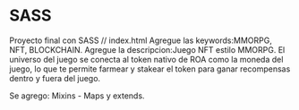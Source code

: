 # SASS
Proyecto final con SASS
// index.html
Agregue las keywords:MMORPG, NFT, BLOCKCHAIN.
Agregue la descripcion:Juego NFT estilo MMORPG. El universo del juego se conecta al token nativo de ROA como la moneda del juego, lo que te permite farmear y stakear el token para ganar recompensas dentro y fuera del juego.

Se agrego: Mixins - Maps y extends.
